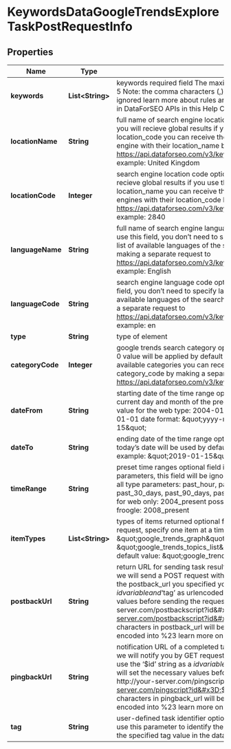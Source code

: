 

# KeywordsDataGoogleTrendsExploreTaskPostRequestInfo


## Properties

| Name | Type | Description | Notes |
|------------ | ------------- | ------------- | -------------|
|**keywords** | **List&lt;String&gt;** | keywords required field The maximum number of keywords you can specify: 5 Note: the comma characters (,) in the specified keywords will be unset and ignored learn more about rules and limitations of keyword and keywords fields in DataForSEO APIs in this Help Center article |  [optional] |
|**locationName** | **String** | full name of search engine location optional field if you don’t use this field, you will recieve global results if you use this field, you don’t need to specify location_code you can receive the list of available locations of the search engine with their location_name by making a separate request to https://api.dataforseo.com/v3/keywords_data/google_trends/locations example: United Kingdom |  [optional] |
|**locationCode** | **Integer** | search engine location code optional field if you don’t use this field, you will recieve global results if you use this field, you don’t need to specify location_name you can receive the list of available locations of the search engines with their location_code by making a separate request to https://api.dataforseo.com/v3/keywords_data/google_trends/locations example: 2840 |  [optional] |
|**languageName** | **String** | full name of search engine language optional field default value: English if you use this field, you don’t need to specify language_code you can receive the list of available languages of the search engine with their language_name by making a separate request to https://api.dataforseo.com/v3/keywords_data/google_trends/languages example: English |  [optional] |
|**languageCode** | **String** | search engine language code optional field default value: en if you use this field, you don’t need to specify language_name you can receive the list of available languages of the search engine with their language_code by making a separate request to https://api.dataforseo.com/v3/keywords_data/google_trends/languages example: en |  [optional] |
|**type** | **String** | type of element |  [optional] |
|**categoryCode** | **Integer** | google trends search category optional field if you don’t specify this field, the 0 value will be applied by default and the search will be carried out across all available categories you can receive the list of available categories with their category_code by making a separate request to the https://api.dataforseo.com/v3/keywords_data/google_trends/categories |  [optional] |
|**dateFrom** | **String** | starting date of the time range optional field if you don’t specify this field, the current day and month of the preceding year will be used by default minimal value for the web type: 2004-01-01 minimal value for other types: 2008-01-01 date format: \&quot;yyyy-mm-dd\&quot; example: \&quot;2019-01-15\&quot; |  [optional] |
|**dateTo** | **String** | ending date of the time range optional field if you don’t specify this field, the today’s date will be used by default date format: \&quot;yyyy-mm-dd\&quot; example: \&quot;2019-01-15\&quot; |  [optional] |
|**timeRange** | **String** | preset time ranges optional field if you specify date_from or date_to parameters, this field will be ignored when setting a task possible values for all type parameters: past_hour, past_4_hours, past_day, past_7_days, past_30_days, past_90_days, past_12_months, past_5_years possible values for web only: 2004_present possible values for news, youtube, images, froogle: 2008_present |  [optional] |
|**itemTypes** | **List&lt;String&gt;** | types of items returned optional field to speed up the execution of the request, specify one item at a time; possible values: \&quot;google_trends_graph\&quot;, \&quot;google_trends_map\&quot;, \&quot;google_trends_topics_list\&quot;,\&quot;google_trends_queries_list\&quot; default value: \&quot;google_trends_graph\&quot; |  [optional] |
|**postbackUrl** | **String** | return URL for sending task results optional field once the task is completed, we will send a POST request with its results compressed in the gzip format to the postback_url you specified you can use the ‘$id’ string as a $id variable and ‘$tag’ as urlencoded $tag variable. We will set the necessary values before sending the request. example: http://your-server.com/postbackscript?id&#x3D;$id http://your-server.com/postbackscript?id&#x3D;$id&amp;tag&#x3D;$tag Note: special characters in postback_url will be urlencoded; i.a., the # character will be encoded into %23 learn more on our Help Center |  [optional] |
|**pingbackUrl** | **String** | notification URL of a completed task optional field when a task is completed we will notify you by GET request sent to the URL you have specified you can use the ‘$id’ string as a $id variable and ‘$tag’ as urlencoded $tag variable. We will set the necessary values before sending the request example: http://your-server.com/pingscript?id&#x3D;$id http://your-server.com/pingscript?id&#x3D;$id&amp;tag&#x3D;$tag Note: special characters in pingback_url will be urlencoded; i.a., the # character will be encoded into %23 learn more on our Help Center |  [optional] |
|**tag** | **String** | user-defined task identifier optional field the character limit is 255 you can use this parameter to identify the task and match it with the result you will find the specified tag value in the data object of the response |  [optional] |



